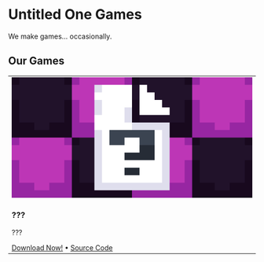 # Untitled One Games

We make games... occasionally.

## Our Games

<table>
  <tr>
    <td>
      <img src="https://github.com/UntitledOneGames/.github/raw/main/profile/assets/game-banners/placeholder.png">
      <h3>???</h3>
      <p>???</p>
      <a href="https://example.com">Download Now!</a> • <a href="https://example.com">Source Code</a>
    </td>
  </tr>
</table>

